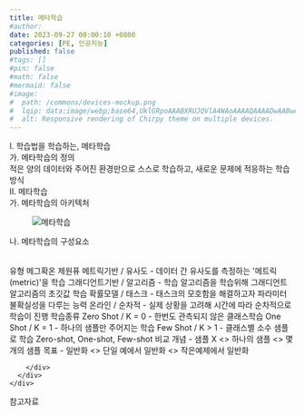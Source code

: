 ```yaml
---
title: 메타학습
#author: 
date: 2023-09-27 00:00:10 +0800
categories: [PE, 인공지능]
published: false
#tags: []
#pin: false
#math: false
#mermaid: false
#image:
#  path: /commons/devices-mockup.png
#  lqip: data:image/webp;base64,UklGRpoAAABXRUJQVlA4WAoAAAAQAAAADwAABwAAQUxQSDIAAAARL0AmbZurmr57yyIiqE8oiG0bejIYEQTgqiDA9vqnsUSI6H+oAERp2HZ65qP/VIAWAFZQOCBCAAAA8AEAnQEqEAAIAAVAfCWkAALp8sF8rgRgAP7o9FDvMCkMde9PK7euH5M1m6VWoDXf2FkP3BqV0ZYbO6NA/VFIAAAA
#  alt: Responsive rendering of Chirpy theme on multiple devices.
---
```


<div class="post-wrap">
  <div class="para">
    <div class="para-title">
      I. 학습법을 학습하는, 메타학습
    </div>
    <div class="para-cntnt">
      <div class="para">
        <div class="para-title">
          가. 메타학습의 정의
        </div>
        <div class="para-cntnt">
            적은 양의 데이터와 주어진 환경만으로 스스로 학습하고, 새로운 문제에 적응하는 학습방식
        </div>
      </div>
    </div>
  </div>
  
  <div class="para">
    <div class="para-title">
      II. 메타학습
    </div>
    <div class="para-cntnt">
      <div class="para">
        <div class="para-title">
          가. 메타학습의 아키텍처
        </div>
        <div class="para-cntnt">
          <figure class="post-figure">
            <img src="/assets/img/posts/메타학습.png" alt="메타학습">
<!--            <figcaption>Source: Unveiling the Metaverse: Exploring Emerging Trends, Multifaceted Perspectives, and Future Challenges</figcaption>-->
          </figure>
        </div>
      </div>
      <div class="para">
        <div class="para-title">
          나. 메타학습의 구성요소
        </div>
        <div class="para-cntnt">
          <table class="post-table">
          </table>
          유형 메그확온 제원퓨
  메트릭기반 / 유사도 - 데이터 간 유사도를 측정하는 '메트릭(metric)'을 학습
  그래디언트기반 / 알고리즘 - 학습 알고리즘을 학습위해 그래디언트 알고리즘의 초깃값 학습
  확률모델 / 태스크 - 태스크의 모호함을 해결하고자 파라미터 불확실성을 다루는 능력
  온라인 / 순차적 - 실제 상황을 고려해 시간에 따라 순차적으로 학습이 진행 
학습종류
  Zero Shot / K = 0 - 한번도 관측되지 않은 클래스학습
  One Shot / K = 1 - 하나의 샘플만 주어지는 학습
  Few Shot / K &gt; 1 - 클래스별 소수 샘플로 학습
Zero-shot, One-shot, Few-shot 비교
  개념 - 샘플 X &lt;&gt; 하나의 샘플 &lt;&gt; 몇개의 샘플
  목표 - 일반화 &lt;&gt; 단일 예에서 일반화 &lt;&gt; 작은예제에서 일반화

        </div>
      </div>
    </div>
  </div>

  <div class="refr-wrap">
    <div class="refr-title">
        참고자료
    </div>
    <ol class="refr-list">
    <!--    <li>(나현식, 최대선) <a target="_blank" href="https://scienceon.kisti.re.kr/commons/util/originalView.do?cn=JAKO202225948430499&oCn=JAKO202225948430499&dbt=JAKO&journal=NJOU00291864">메타버스 보안 위협 요소 및 대응 방안 검토</a></li>-->
    <!--    <li>(M. Uddin, S. Manickam, H. Ullah, M. Obaidat and A. Dandoush) <a target="_blank" href="https://ieeexplore.ieee.org/abstract/document/10138386">Unveiling the Metaverse: Exploring Emerging Trends, Multifaceted Perspectives, and Future Challenges</a></li>-->
    </ol>
  </div>
</div>

